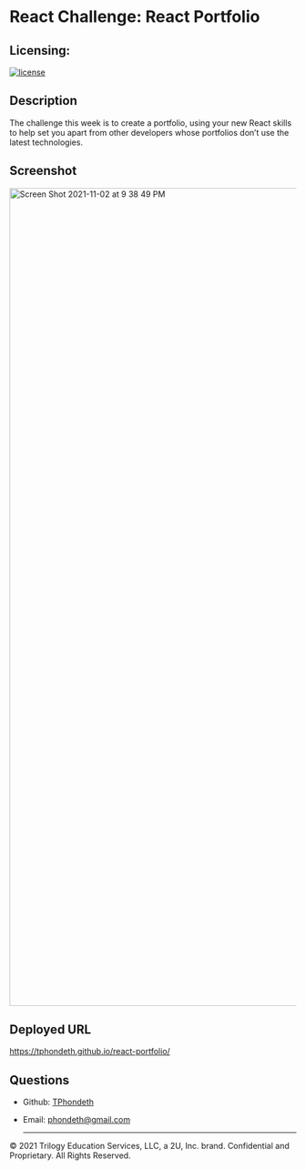 # React Challenge: React Portfolio

## Licensing:
[![license](https://img.shields.io/badge/license-MIT-brightgreen)](https://shields.io)

## Description
The challenge this week is to create a portfolio, using your new React skills to help set you apart from other developers whose portfolios don’t use the latest technologies.

## Screenshot
<img width="1436" alt="Screen Shot 2021-11-02 at 9 38 49 PM" src="https://user-images.githubusercontent.com/77017355/139999907-832f9577-fef2-44de-997b-87e5b20ea416.png">

## Deployed URL
https://tphondeth.github.io/react-portfolio/ 

## Questions
- Github: [TPhondeth](https://github.com/TPhondeth)
- Email: phondeth@gmail.com
  
  ----
© 2021 Trilogy Education Services, LLC, a 2U, Inc. brand. Confidential and Proprietary. All Rights Reserved.


